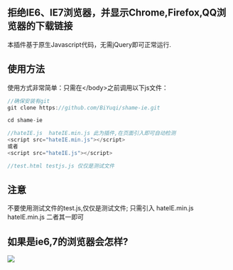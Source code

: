 ## 拒绝IE6、IE7浏览器，并显示Chrome,Firefox,QQ浏览器的下载链接
本插件基于原生Javascript代码，无需jQuery即可正常运行.

## 使用方法
使用方式非常简单：只需在&lt;/body&gt;之前调用以下js文件：
```Javascript
//确保安装有git
git clone https://github.com/BiYuqi/shame-ie.git

cd shame-ie

//hateIE.js  hateIE.min.js 此为插件,在页面引入即可自动检测
<script src="hateIE.min.js"></script>
或者
<script src="hateIE.js"></script>

//test.html testjs.js 仅仅是测试文件
```

## 注意
不要使用测试文件的test.js,仅仅是测试文件;
只需引入 hateIE.min.js hateIE.min.js 二者其一即可

## 如果是ie6,7的浏览器会怎样?
![][1]

[1]: img/ie.png
